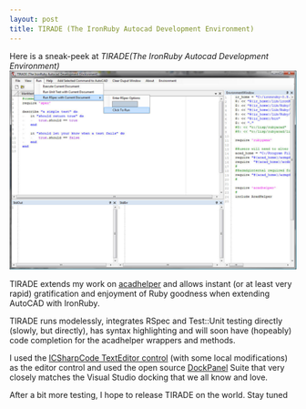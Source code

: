 ```yaml
---
layout: post
title: TIRADE (The IronRuby Autocad Development Environment)
---
```



Here is a sneak-peek at *TIRADE(The IronRuby Autocad Development Environment)* ![tirage_thumb](/images/tirade.jpg)

TIRADE extends my work on [acadhelper](http://github.com/davidbl/acadhelper) and allows instant (or at least very rapid) gratification and enjoyment of Ruby goodness when extending AutoCAD with IronRuby.

TIRADE runs modelessly, integrates RSpec and Test::Unit testing directly (slowly, but directly), has syntax highlighting and will soon have (hopeably) code completion for the acadhelper wrappers and methods.

I used the [ICSharpCode TextEditor control](http://www.icsharpcode.net/OpenSource/SD/) (with some local modifications) as the editor control and used the open source [DockPanel](http://sourceforge.net/projects/dockpanelsuite) Suite that very closely matches the Visual Studio docking that we all know and love.

After a bit more testing, I hope to release TIRADE on the world.  Stay tuned
